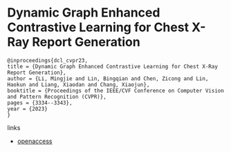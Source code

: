 # Dynamic Graph Enhanced Contrastive Learning for Chest X-Ray Report Generation

```
@inproceedings{dcl_cvpr23,
title = {Dynamic Graph Enhanced Contrastive Learning for Chest X-Ray Report Generation},
author = {Li, Mingjie and Lin, Bingqian and Chen, Zicong and Lin, Haokun and Liang, Xiaodan and Chang, Xiaojun},
booktitle = {Proceedings of the IEEE/CVF Conference on Computer Vision and Pattern Recognition (CVPR)},
pages = {3334--3343},
year = {2023}
}
```

links
- [openaccess](http://openaccess.thecvf.com//content/CVPR2023/html/Li_Dynamic_Graph_Enhanced_Contrastive_Learning_for_Chest_X-Ray_Report_Generation_CVPR_2023_paper.html)

